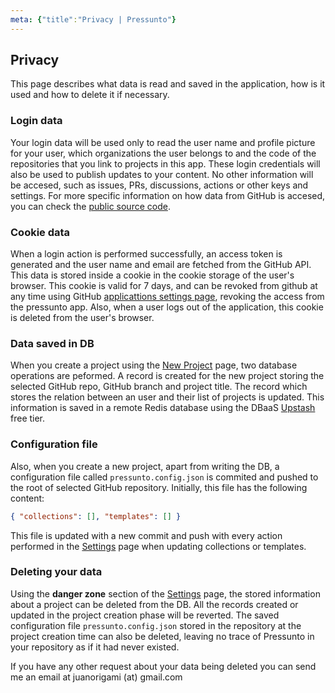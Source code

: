 ```yaml
---
meta: {"title":"Privacy | Pressunto"}
---
```


## Privacy

This page describes what data is read and saved in the application, how is it used and how to delete it if necessary.


### Login data

Your login data will be used only to read the user name and profile picture for your user, which organizations the user belongs to and the code of the repositories that you link to projects in this app. These login credentials will also be used to publish updates to your content. No other information will be accesed, such as issues, PRs, discussions, actions or other keys and settings. For more specific information on how data from GitHub is accesed, you can check the [public source code](https://github.com/juandjara/pressunto/blob/master/app/lib/github.ts).


### Cookie data

When a login action is performed successfully, an access token is generated and the user name and email are fetched from the GitHub API. This data is stored inside a cookie in the cookie storage of the user's browser. This cookie is valid for 7 days, and can be revoked from github at any time using GitHub [applicattions settings page](https://github.com/settings/applications/), revoking the access from the pressunto app. Also, when a user logs out of the application, this cookie is deleted from the user's browser.


### Data saved in DB

When you create a project using the [New Project](/projects/new) page, two database operations are peformed. 
A record is created for the new project storing the selected GitHub repo, GitHub branch and project title. 
The record which stores the relation between an user and their list of projects is updated. 
This information is saved in a remote Redis database using the DBaaS [Upstash](https://upstash.com) free tier.


### Configuration file

Also, when you create a new project, apart from writing the DB, a configuration file called `pressunto.config.json` is commited and pushed to the root of selected GitHub repository. Initially, this file has the following content:

```json
{ "collections": [], "templates": [] }
```

This file is updated with a new commit and push with every action performed in the [Settings](settings) page when updating collections or templates.


### Deleting your data

Using the **danger zone** section of the [Settings](settings) page, the stored information about a project can be deleted from the DB. All the records created or updated in the project creation phase will be reverted. The saved configuration file `pressunto.config.json` stored in the repository at the project creation time can also be deleted, leaving no trace of Pressunto in your repository as if it had never existed.

If you have any other request about your data being deleted you can send me an email at juanorigami (at) gmail.com
